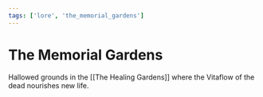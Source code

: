 ```yaml
---
tags: ['lore', 'the_memorial_gardens']
---
```


# The Memorial Gardens
Hallowed grounds in the [[The Healing Gardens]] where the Vitaflow of the dead nourishes new life.